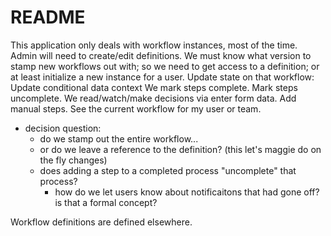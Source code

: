 # README

This application only deals with workflow instances, most of the time. Admin will need to create/edit definitions.
We must know what version to stamp new workflows out with; so we need to get access to a definition; or at least initialize a new instance for a user.
Update state on that workflow:
  Update conditional data context
  We mark steps complete.
  Mark steps uncomplete.
  We read/watch/make decisions via enter form data.
  Add manual steps.
See the current workflow for my user or team.

- decision question:
  - do we stamp out the entire workflow...
  - or do we leave a reference to the definition?  (this let's maggie do on the fly changes)
  - does adding a step to a completed process "uncomplete" that process?
     - how do we let users know about notificaitons that had gone off? is that a formal concept?

Workflow definitions are defined elsewhere.
